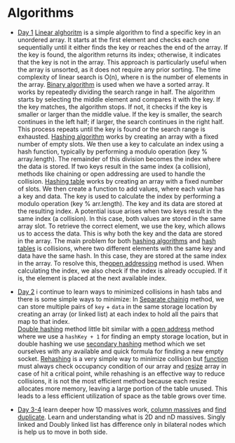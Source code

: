 # Algorithms

- [Day 1](./day%201)
  [Linear alghoritm](./day%201/linearAlghs.js) is a simple algorithm to find a specific key in an unordered array. It starts at the first element and checks each one sequentially until it either finds the key or reaches the end of the array. If the key is found, the algorithm returns its index; otherwise, it indicates that the key is not in the array. This approach is particularly useful when the array is unsorted, as it does not require any prior sorting. The time complexity of linear search is O(n), where n is the number of elements in the array.
  [Binary algorithm](./day%201/binaryAlghs.js) is used when we have a sorted array. It works by repeatedly dividing the search range in half. The algorithm starts by selecting the middle element and compares it with the key. If the key matches, the algorithm stops. If not, it checks if the key is smaller or larger than the middle value. If the key is smaller, the search continues in the left half; if larger, the search continues in the right half. This process repeats until the key is found or the search range is exhausted.
  [Hashing algorithm](./day%201/hashAlghs.js) works by creating an array with a fixed number of empty slots. We then use a key to calculate an index using a hash function, typically by performing a modulo operation (key % array.length). The remainder of this division becomes the index where the data is stored. If two keys result in the same index (a collision), methods like chaining or open addressing are used to handle the collision.
  [Hashing table](./day%201/hashAlghs.js) works by creating an array with a fixed number of slots. We then create a function to add values, where each value has a key and data. The key is used to calculate the index by performing a modulo operation (key % arr.length). The key and its data are stored at the resulting index. A potential issue arises when two keys result in the same index (a collision). In this case, both values are stored in the same array slot. To retrieve the correct element, we use the key, which allows us to access the data. This is why both the key and the data are stored in the array.
  The main problem for both [hashing algorithms](./day%201/hashAlghs.js) and [hash tables](./day%201/hashAlghs.js) is collisions, where two different elements with the same key and data have the same hash. In this case, they are stored at the same index in the array. To resolve this, the[open addressing](./day%201/openAddressing.js) method is used. When calculating the index, we also check if the index is already occupied. If it is, the element is placed at the next available index.

- [Day 2](./day%202) i continue to learn ways to minimized collisions in hash tabs and there is some simple ways to minimize:
  In [Separate chainig](./day%202/separateChaining.js) method, we can store multiple pairs of `key` + `data` in the same storage location by creating an array (or linked list) at each index to hold all the pairs that map to that index.  
  [Double hashing](./day%202/doubleHashing.js) method little bit similar with a [open address](./day%201/openAddressing.js) method where we use a `hashKey + 1` for finding an empty storage location, but in double hashing we use [secondary hashing](./day%202/doubleHashing.js#L13) method which we set ourselves with any available and quick formula for finding a new empty socket.
  [Rehashing](./day%202/rehashing.js) is a very simple way to minimize collision but [function](./day%202/rehashing.js#L31) must always check occupancy condition of our array and [resize](./day%202/rehashing.js#L14) array in case of hit a critical point, while rehashing is an effective way to reduce collisions, it is not the most efficient method because each resize allocates more memory, leaving a large portion of the table unused. This leads to a less efficient utilization of space as the table grows over time.
- [Day 3-4](./day%203-4/) learn deeper how 1D massives work, [column massives](./day%203-4/massives.js#L37) and
  [find duplicate](./day%203-4/massives.js#L35). Learn and understanding what is 2D and nD massives. Singly linked and Doubly linked list has difference only in bilateral nodes which is help us to move in both side.

